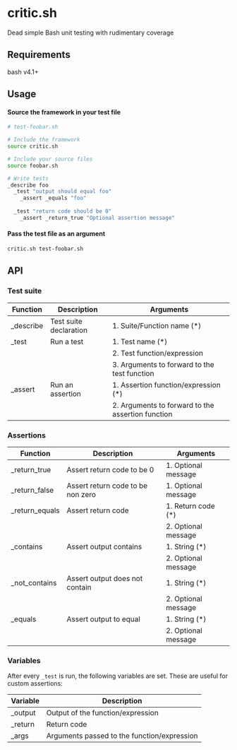 # critic.sh
Dead simple Bash unit testing with rudimentary coverage

## Requirements

bash v4.1+

## Usage

#### Source the framework in your test file

```bash
# test-foobar.sh

# Include the framework
source critic.sh

# Include your source files
source foobar.sh

# Write tests
_describe foo
  _test "output should equal foo"
    _assert _equals "foo"
  
  _test "return code should be 0"
    _assert _return_true "Optional assertion message"
```

#### Pass the test file as an argument

```bash
critic.sh test-foobar.sh
```

## API

### Test suite

| Function | Description | Arguments |
|----------|-------------|------------|
| _describe| Test suite declaration | 1. Suite/Function name (*) |
| _test    | Run a test | 1. Test name (*)
| | | 2. Test function/expression |
| | | 3. Arguments to forward to the test function |
| _assert  | Run an assertion | 1. Assertion function/expression (*) |
| | | 2. Arguments to forward to the assertion function |

### Assertions

| Function | Description | Arguments |
|----------|-------------|-----------|
| _return_true | Assert return code to be 0 | 1. Optional message
| _return_false| Assert return code to be non zero | 1. Optional message
| _return_equals | Assert return code | 1. Return code (*)
| | | 2. Optional message
| _contains | Assert output contains | 1. String (*)
| | | 2. Optional message
| _not_contains | Assert output does not contain | 1. String (*)
| | | 2. Optional message
| _equals | Assert output to equal | 1. String (*)
| | | 2. Optional message

### Variables
After every `_test` is run, the following variables are set. These are useful for custom assertions:

| Variable | Description |
|----------|-------------|
| _output  | Output of the function/expression
| _return  | Return code
| _args    | Arguments passed to the function/expression

